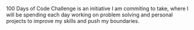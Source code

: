 100 Days of Code Challenge is an initiative I am commiting to take, where I will be spending each day working on problem solving and personal projects to improve my skills and push my boundaries.
